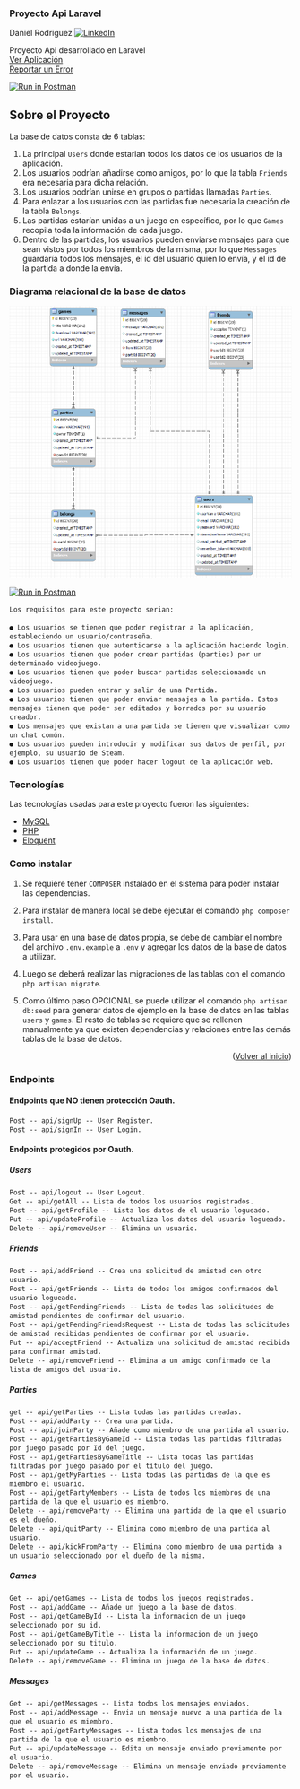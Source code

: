 <div id="top"></div>

  <h3>Proyecto Api Laravel</h3>

Daniel Rodriguez
[![LinkedIn][linkedin-shield]][linkedin-url]

  <p>
    Proyecto Api desarrollado en Laravel
    <br />
    <a href="https://drs-proyecto-laravel.herokuapp.com">Ver Aplicación</a>
    <br />
    <a href="https://github.com/Danrodsf/Proyecto-Laravel/issues">Reportar un Error</a>
  </p>
</div>

[![Run in Postman](https://run.pstmn.io/button.svg)](https://app.getpostman.com/run-collection/832c7a28ea8e6d603244?action=collection%2Fimport)

## Sobre el Proyecto

La base de datos consta de 6 tablas:

1. La principal `Users` donde estarian todos los datos de los usuarios de la aplicación.
2. Los usuarios podrían añadirse como amigos, por lo que la tabla `Friends` era necesaria para dicha relación.
3. Los usuarios podrían unirse en grupos o partidas llamadas `Parties`.
4. Para enlazar a los usuarios con las partidas fue necesaria la creación de la tabla `Belongs`.
5. Las partidas estarían unidas a un juego en específico, por lo que `Games` recopila toda la información de cada juego.
6. Dentro de las partidas, los usuarios pueden enviarse mensajes para que sean vistos por todos los miembros de la misma, por lo que `Messages` guardaría todos los mensajes, el id del usuario quien lo envía, y el id de la partida a donde la envía.

### Diagrama relacional de la base de datos

<img src=https://raw.githubusercontent.com/Danrodsf/Proyecto-Laravel/main/img/DB.png>

[![Run in Postman](https://run.pstmn.io/button.svg)](https://app.getpostman.com/run-collection/832c7a28ea8e6d603244?action=collection%2Fimport)

```
Los requisitos para este proyecto serian:

● Los usuarios se tienen que poder registrar a la aplicación, estableciendo un usuario/contraseña.
● Los usuarios tienen que autenticarse a la aplicación haciendo login.
● Los usuarios tienen que poder crear partidas (parties) por un determinado videojuego.
● Los usuarios tienen que poder buscar partidas seleccionando un videojuego.
● Los usuarios pueden entrar y salir de una Partida.
● Los usuarios tienen que poder enviar mensajes a la partida. Estos mensajes tienen que poder ser editados y borrados por su usuario creador.
● Los mensajes que existan a una partida se tienen que visualizar como un chat común.
● Los usuarios pueden introducir y modificar sus datos de perfil, por ejemplo, su usuario de Steam.
● Los usuarios tienen que poder hacer logout de la aplicación web.
```

### Tecnologías

Las tecnologías usadas para este proyecto fueron las siguientes:

-   [MySQL](https://www.mysql.com//)
-   [PHP](https://www.php.net/)
-   [Eloquent](https://laravel.com/docs/8.x/eloquent)

### Como instalar

1. Se requiere tener `COMPOSER` instalado en el sistema para poder instalar las dependencias.

2. Para instalar de manera local se debe ejecutar el comando `php composer install`.

3. Para usar en una base de datos propia, se debe de cambiar el nombre del archivo `.env.example` a `.env` y agregar los datos de la base de datos a utilizar.

4. Luego se deberá realizar las migraciones de las tablas con el comando `php artisan migrate`.

5. Como último paso OPCIONAL se puede utilizar el comando `php artisan db:seed` para generar datos de ejemplo en la base de datos en las tablas `users` y `games`. El resto de tablas se requiere que se rellenen manualmente ya que existen dependencias y relaciones entre las demás tablas de la base de datos.

<p align="right">(<a href="#top">Volver al inicio</a>)</p>

[linkedin-shield]: https://img.shields.io/badge/-LinkedIn-black.svg?style=for-the-badge&logo=linkedin&colorB=555
[linkedin-url]: https://www.linkedin.com/in/danielrodriguezserafin/

### Endpoints

#### Endpoints que NO tienen protección Oauth.

```
Post -- api/signUp -- User Register.
Post -- api/signIn -- User Login.
```

#### Endpoints protegidos por Oauth.

##### Users

```
Post -- api/logout -- User Logout.
Get -- api/getAll -- Lista de todos los usuarios registrados.
Post -- api/getProfile -- Lista los datos de el usuario logueado.
Put -- api/updateProfile -- Actualiza los datos del usuario logueado.
Delete -- api/removeUser -- Elimina un usuario.
```

##### Friends

```
Post -- api/addFriend -- Crea una solicitud de amistad con otro usuario.
Post -- api/getFriends -- Lista de todos los amigos confirmados del usuario logueado.
Post -- api/getPendingFriends -- Lista de todas las solicitudes de amistad pendientes de confirmar del usuario.
Post -- api/getPendingFriendsRequest -- Lista de todas las solicitudes de amistad recibidas pendientes de confirmar por el usuario.
Put -- api/acceptFriend -- Actualiza una solicitud de amistad recibida para confirmar amistad.
Delete -- api/removeFriend -- Elimina a un amigo confirmado de la lista de amigos del usuario.
```

##### Parties

```
get -- api/getParties -- Lista todas las partidas creadas.
Post -- api/addParty -- Crea una partida.
Post -- api/joinParty -- Añade como miembro de una partida al usuario.
Post -- api/getPartiesByGameId -- Lista todas las partidas filtradas por juego pasado por Id del juego.
Post -- api/getPartiesByGameTitle -- Lista todas las partidas filtradas por juego pasado por el título del juego.
Post -- api/getMyParties -- Lista todas las partidas de la que es miembro el usuario.
Post -- api/getPartyMembers -- Lista de todos los miembros de una partida de la que el usuario es miembro.
Delete -- api/removeParty -- Elimina una partida de la que el usuario es el dueño.
Delete -- api/quitParty -- Elimina como miembro de una partida al usuario.
Delete -- api/kickFromParty -- Elimina como miembro de una partida a un usuario seleccionado por el dueño de la misma.
```

##### Games

```
Get -- api/getGames -- Lista de todos los juegos registrados.
Post -- api/addGame -- Añade un juego a la base de datos.
Post -- api/getGameById -- Lista la informacion de un juego seleccionado por su id.
Post -- api/getGameByTitle -- Lista la informacion de un juego seleccionado por su titulo.
Put -- api/updateGame -- Actualiza la información de un juego.
Delete -- api/removeGame -- Elimina un juego de la base de datos.
```

##### Messages

```
Get -- api/getMessages -- Lista todos los mensajes enviados.
Post -- api/addMessage -- Envia un mensaje nuevo a una partida de la que el usuario es miembro.
Post -- api/getPartyMessages -- Lista todos los mensajes de una partida de la que el usuario es miembro.
Put -- api/updateMessage -- Edita un mensaje enviado previamente por el usuario.
Delete -- api/removeMessage -- Elimina un mensaje enviado previamente por el usuario.
```
